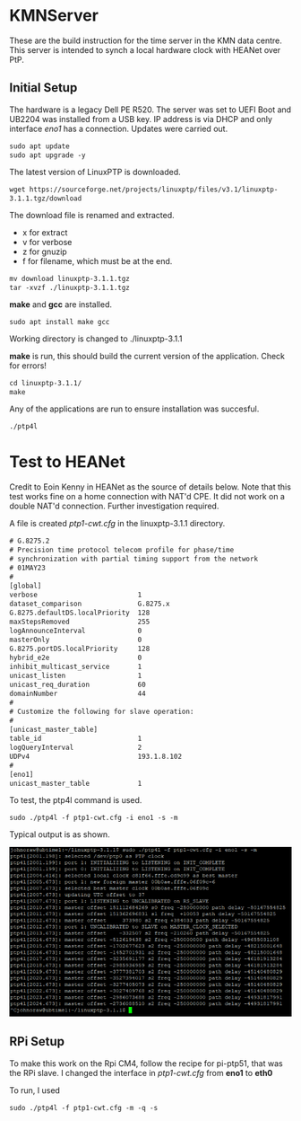 # KMNServer 
These are the build instruction for the time server in the KMN data centre. This server is intended to synch a local hardware clock with HEANet over PtP.

## Initial Setup
The hardware is a legacy Dell PE R520. The server was set to UEFI Boot and UB2204 was installed from a USB key. IP address is via DHCP and only interface *eno1* has a connection. Updates were carried out.
```
sudo apt update
sudo apt upgrade -y
```

The latest version of LinuxPTP is downloaded.
```
wget https://sourceforge.net/projects/linuxptp/files/v3.1/linuxptp-3.1.1.tgz/download

```
The download file is renamed and extracted.
- x for extract
- v for verbose
- z for gnuzip
- f for filename, which must be at the end.
```
mv download linuxptp-3.1.1.tgz
tar -xvzf ./linuxptp-3.1.1.tgz
```
**make** and **gcc** are installed.
```
sudo apt install make gcc
```
Working directory is changed to ./linuxptp-3.1.1

**make** is run, this should build the current version of the application. Check for errors!
```
cd linuxptp-3.1.1/
make
```
Any of the applications are run to ensure installation was succesful. 
```
./ptp4l
```

# Test to HEANet
Credit to Eoin Kenny in HEANet as the source of details below. Note that this test works fine on a home connection with NAT'd CPE. It did not work on a double NAT'd connection. Further investigation required.

A file is created *ptp1-cwt.cfg* in the linuxptp-3.1.1 directory.
```
# G.8275.2
# Precision time protocol telecom profile for phase/time 
# synchronization with partial timing support from the network
# 01MAY23
#
[global]
verbose                         1
dataset_comparison              G.8275.x
G.8275.defaultDS.localPriority  128
maxStepsRemoved                 255
logAnnounceInterval             0
masterOnly                      0
G.8275.portDS.localPriority     128
hybrid_e2e                      0
inhibit_multicast_service       1
unicast_listen                  1
unicast_req_duration            60
domainNumber                    44
#
# Customize the following for slave operation:
#
[unicast_master_table]
table_id                        1
logQueryInterval                2
UDPv4                           193.1.8.102
#
[eno1]
unicast_master_table            1
```
To test, the ptp4l command is used.
```
sudo ./ptp4l -f ptp1-cwt.cfg -i eno1 -s -m
```
Typical output is as shown.

![output](ptp4l-1.PNG)



## RPi Setup
To make this work on the Rpi CM4, follow the recipe for pi-ptp51, that was the RPi slave.
I changed the interface in *ptp1-cwt.cfg* from **eno1** to **eth0**


To run, I used 
```
sudo ./ptp4l -f ptp1-cwt.cfg -m -q -s
```
